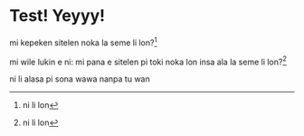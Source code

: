 # Test! Yeyyy!

<span class="spp">mi kepeken sitelen noka la seme li lon?[^ni li seme]</span>

[^ni li seme]: <span class="spp">ni li lon</span>

<span class="spp">mi wile lukin e ni: mi pana e sitelen pi toki noka lon insa ala la seme li lon?</span>[^2]

[^2]: <span class="spp">ni li lon</span>

<span class="spp">ni li alasa pi sona wawa nanpa tu wan</span>
